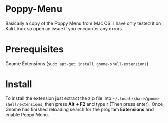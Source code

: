 # Poppy-Menu
Basically a copy of the Poppy Menu from Mac OS. I have only tested it on Kali Linux so open an issue if you encounter any errors.

# Prerequisites
Gnome Extensions (```sudo apt-get install gnome-shell-extensions```)

# Install
To install the extension just extract the zip file into ```~/.local/share/gnome-shell/extensions```, then press **Alt + F2** and type **r** (Then press enter). Once Gnome has finished reloading search for the program **Extensions** and enable Poppy Menu.
